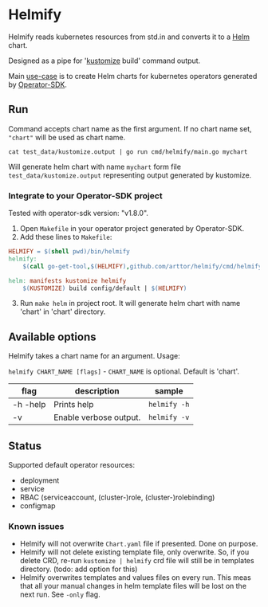 # Helmify
Helmify reads kubernetes resources from std.in and converts it to a [Helm](https://github.com/helm/helm) chart.

Designed as a pipe for '[kustomize](https://github.com/kubernetes-sigs/kustomize)  build' command output.

Main [use-case](#integrate-to-your-operator-sdk-project) is to create Helm charts for kubernetes operators generated by
[Operator-SDK](https://github.com/operator-framework/operator-sdk).

## Run
Command accepts chart name as the first argument. If no chart name set, `"chart"` will be used as chart name. 

```cat test_data/kustomize.output | go run cmd/helmify/main.go mychart```

Will generate helm chart with name `mychart` form file `test_data/kustomize.output` representing output generated by
kustomize.

### Integrate to your Operator-SDK project
Tested with operator-sdk version: "v1.8.0".
1. Open `Makefile` in your operator project generated by Operator-SDK.
2. Add these lines to `Makefile`:
```makefile
HELMIFY = $(shell pwd)/bin/helmify
helmify:
	$(call go-get-tool,$(HELMIFY),github.com/arttor/helmify/cmd/helmify@v0.1.0)

helm: manifests kustomize helmify
	$(KUSTOMIZE) build config/default | $(HELMIFY)
```
3. Run `make helm` in project root. It will generate helm chart with name 'chart' in 'chart' directory.

## Available options
Helmify takes a chart name for an argument.
Usage:

```helmify CHART_NAME [flags]```  -  `CHART_NAME` is optional. Default is 'chart'.

| flag | description | sample |
| --- | --- | --- |
| -h -help | Prints help | `helmify -h`|
| -v | Enable verbose output. | `helmify -v`|

## Status
Supported default operator resources:
- deployment
- service
- RBAC (serviceaccount, (cluster-)role, (cluster-)rolebinding)
- configmap



### Known issues
- Helmify will not overwrite `Chart.yaml` file if presented. Done on purpose.
- Helmify will not delete existing template file, only overwrite. So, if you delete CRD, re-run `kustomize | helmify` 
crd file will still be in templates directory. (todo: add option for this)
- Helmify overwrites templates and values files on every run. 
  This meas that all your manual changes in helm template files will be lost on the next run. See `-only` flag.
